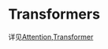 # Transformers

详见[Attention](../LLM/Models/01-Attention.md),[Transformer](../LLM/Models/02-Transformer.md)

